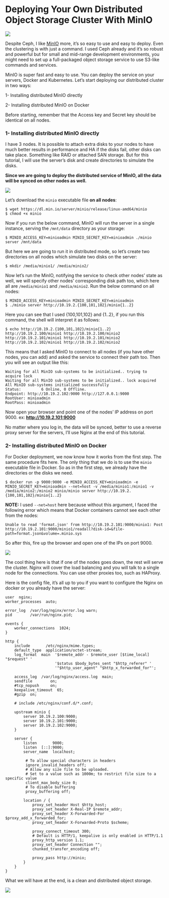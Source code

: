 # Deploying Your Own Distributed Object Storage Cluster With MinIO

![](minio_logo.jpeg)

Despite Ceph, I like [MinIO](https://min.io/) more, it’s so easy to use and easy to deploy. Even the clustering is  with just a command. I used Ceph already and it’s so robust and powerful but for small and mid-range development environments, you might need to set up a full-packaged object storage service to use S3-like commands  and services.

MinIO is super fast and easy to use. You can deploy the service on your servers, Docker and Kubernetes. Let’s  start deploying our distributed cluster in two ways:

1- Installing distributed MinIO directly

2- Installing distributed MinIO on Docker

Before starting, remember that the Access key and Secret key should be identical on all nodes.



### 1- Installing distributed MinIO directly

I have 3 nodes. It is possible to attach extra disks to your nodes to have much better results in performance  and HA if the disks fail, other disks can take place. Something like  RAID or attached SAN storage. But for this tutorial, I will use the  server’s disk and create directories to simulate the disks.

**Since we are going to deploy the distributed service of MinIO, all the data will be synced on other nodes as well.** 

![](minio-arch.png)

Let’s download the `minio` executable file **on all nodes**:

```
$ wget https://dl.min.io/server/minio/release/linux-amd64/minio
$ chmod +x minio
```

Now if you run the below command, MinIO will run the server in a single instance, serving the `/mnt/data` directory as your storage:

```
$ MINIO_ACCESS_KEY=minioadmin MINIO_SECRET_KEY=minioadmin ./minio server /mnt/data
```

But here we are going to run it in  distributed mode, so let’s create two directories on all nodes which  simulate two disks on the server:

```
$ mkdir /media/minio1/ /media/minio2/
```

Now let’s run the MinIO, notifying the  service to check other nodes’ state as well, we will specify other  nodes’ corresponding disk path too, which here all are `/media/minio1` and `/media/minio2`. Run the below command on all nodes:

```
$ MINIO_ACCESS_KEY=minioadmin MINIO_SECRET_KEY=minioadmin
$ ./minio server http://10.19.2.{100,101,102}/minio{1..2}
```

Here you can see that I used {100,101,102} and {1..2}, if you run this command, the shell will interpret it as follows:

```
$ echo http://10.19.2.{100,101,102}/minio{1..2}
http://10.19.2.100/minio1 http://10.19.2.100/minio2 http://10.19.2.101/minio1 http://10.19.2.101/minio2 http://10.19.2.102/minio1 http://10.19.2.102/minio2
```

This means that I asked MinIO to connect to all nodes (if you have other nodes, you can add) and asked the  service to connect their path too. Then you will see an output like  this:

```
Waiting for all MinIO sub-systems to be initialized.. trying to acquire lock
Waiting for all MinIO sub-systems to be initialized.. lock acquired
All MinIO sub-systems initialized successfully
Status:         6 Online, 0 Offline. 
Endpoint: http://10.19.2.102:9000 http://127.0.0.1:9000           
RootUser: minioadmin 
RootPass: minioadmin
```

Now open your browser and point one of the nodes’ IP address on port 9000. ex: **http://10.19.2.101:9000**

No matter where you log in, the data  will be synced, better to use a reverse proxy server for the servers,  I’ll use Nginx at the end of this tutorial.



### 2- Installing distributed MinIO on Docker

For Docker deployment, we now know how  it works from the first step. The same procedure fits here. The only  thing that we do is to use the `minio` executable file in Docker. So as in the first step, we already have the directories or the disks we need.

```
$ docker run -p 9000:9000 -e MINIO_ACCESS_KEY=minioadmin -e MINIO_SECRET_KEY=minioadmin --net=host -v /media/minio1:/minio1 -v /media/minio2:/minio2 minio/minio server http://10.19.2.{100,101,102}/minio{1..2}
```

**NOTE:** I used `--net=host` here because without this argument, I faced the following error which  means that Docker containers cannot see each other from the nodes:

```
Unable to read 'format.json' from http://10.19.2.101:9000/minio1: Post http://10.19.2.101:9000/minio1/readall?disk-id=&file-path=format.json&volume=.minio.sys
```

So after this, fire up the browser and open one of the IPs on port 9000.

![](minio-instances-load-balanced.png)

The cool thing here is that if one of  the nodes goes down, the rest will serve the cluster. Nginx will cover  the load balancing and you will talk to a single node for the  connections. You can use other proxies too, such as HAProxy.

Here is the config file, it’s all up to you if you want to configure the Nginx on docker or you already have the server:

```
user  nginx;
worker_processes  auto;

error_log  /var/log/nginx/error.log warn;
pid        /var/run/nginx.pid;

events {
    worker_connections  1024;
}

http {
    include       /etc/nginx/mime.types;
    default_type  application/octet-stream;
    log_format  main  '$remote_addr - $remote_user [$time_local] "$request" '
                      '$status $body_bytes_sent "$http_referer" '
                      '"$http_user_agent" "$http_x_forwarded_for"';

    access_log  /var/log/nginx/access.log  main;
    sendfile        on;
    #tcp_nopush     on;
    keepalive_timeout  65;
    #gzip  on;

    # include /etc/nginx/conf.d/*.conf;

    upstream minio {
        server 10.19.2.100:9000;
        server 10.19.2.101:9000;
        server 10.19.2.102:9000;
    }

    server {
        listen       9000;
        listen  [::]:9000;
        server_name  localhost;

         # To allow special characters in headers
         ignore_invalid_headers off;
         # Allow any size file to be uploaded.
         # Set to a value such as 1000m; to restrict file size to a specific value
         client_max_body_size 0;
         # To disable buffering
         proxy_buffering off;

        location / {
            proxy_set_header Host $http_host;
            proxy_set_header X-Real-IP $remote_addr;
            proxy_set_header X-Forwarded-For $proxy_add_x_forwarded_for;
            proxy_set_header X-Forwarded-Proto $scheme;

            proxy_connect_timeout 300;
            # Default is HTTP/1, keepalive is only enabled in HTTP/1.1
            proxy_http_version 1.1;
            proxy_set_header Connection "";
            chunked_transfer_encoding off;

            proxy_pass http://minio;
        }
    }
}
```

What we will have at the end, is a clean and distributed object storage.

![](minio-web.png)
